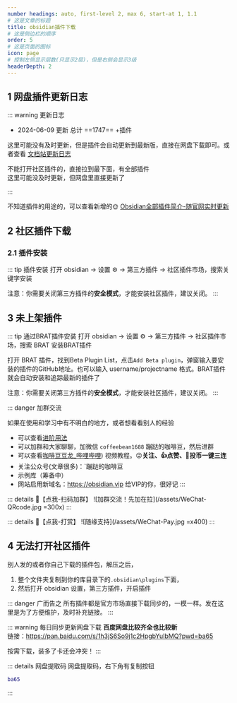 ```yaml
---
number headings: auto, first-level 2, max 6, start-at 1, 1.1
# 这是文章的标题
title: obsidian插件下载
# 这是侧边栏的顺序
order: 5
# 这是页面的图标
icon: page
# 控制左侧显示层数(只显示2层)，但是右侧会显示3级
headerDepth: 2
---
```

## 1 网盘插件更新日志
::: warning 更新日志
- 2024-06-09 更新 总计 ==1747== +插件

这里可能没有及时更新，但是插件会自动更新到最新版，直接在网盘下载即可。或者查看 [文档站更新日志](zh/documentation/Update-Log.md)

不能打开社区插件的，直接拉到最下面，有全部插件  
这里可能没及时更新，但网盘里直接更新了

:::

不知道插件的用途的，可以查看新增的🌞 [Obsidian全部插件简介-随官网实时更新](/zh/community-plugins/community-plugins-index.md)

## 2 社区插件下载
### 2.1 插件安装
::: tip 插件安装
打开 obsidian → 设置 ⚙️ → 第三方插件 → 社区插件市场，搜索关键字安装

注意：你需要关闭第三方插件的**安全模式**，才能安装社区插件，建议关闭。
:::

## 3 未上架插件
::: tip 通过BRAT插件安装
打开 obsidian → 设置 ⚙️ → 第三方插件 → 社区插件市场，搜索 BRAT 安装BRAT插件

打开 BRAT 插件，找到Beta Plugin List，点击`Add Beta plugin`，弹窗输入要安装的插件的GitHub地址。也可以输入 username/projectname 格式。BRAT插件就会自动安装和追踪最新的插件了

注意：你需要关闭第三方插件的**安全模式**，才能安装社区插件，建议关闭。
:::

::: danger 加群交流

如果在使用和学习中有不明白的地方，或者想看看别人的经验
- 可以查看[进阶用法](/zh/advanced)
- 可以加群和大家聊聊，加微信 `coffeebean1688` 蹦跶的咖啡豆，然后进群
- 可以查看[咖啡豆豆龙_哔哩哔哩](https://space.bilibili.com/618777356)) 视频教程。😜**关注、👍点赞、📀投币一键三连**
- 关注公众号(文章很多)：`蹦跶的咖啡豆
- 示例库（筹备中）
- 网站启用新域名：https://obsidian.vip 给VIP的你，很好记
:::

::: details 🌱【点我-扫码加群】
![加群交流！先加在拉](/assets/WeChat-QRcode.jpg =300x) 
::: 

::: details 🍻【点我-打赏】
![随缘支持](/assets/WeChat-Pay.jpg =x400)
::: 

## 4 无法打开社区插件
别人发的或者你自己下载的插件包，解压之后，
1. 整个文件夹复制到你的库目录下的`.obsidian\plugins`下面，
2. 然后打开 obsidian 设置，第三方插件，开启插件

::: danger 广而告之
所有插件都是官方市场直接下载同步的，一模一样。发在这里是为了方便维护，及时补充链接。
:::

::: warning 每日同步更新网盘下载
**百度网盘比较齐全也比较新**  
链接：https://pan.baidu.com/s/1h3jS6So9j1c2HpgbYuIbMQ?pwd=ba65 

按需下载，装多了卡还会冲突！
:::

::: details 网盘提取码
网盘提取码，右下角有复制按钮
```lua
ba65
```
:::


